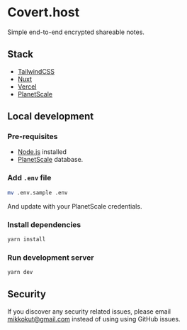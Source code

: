 # Covert.host

Simple end-to-end encrypted shareable notes.

## Stack

- [TailwindCSS](https://tailwindcss.com/)
- [Nuxt](https://nuxt.com/)
- [Vercel](https://vercel.com/)
- [PlanetScale](https://planetscale.com)


## Local development

### Pre-requisites
- [Node.js](https://nodejs.org/en/) installed
- [PlanetScale](https://planetscale.com) database.

### Add `.env` file


```bash
mv .env.sample .env
```   
And update with your PlanetScale credentials.

### Install dependencies

```bash
yarn install
```

### Run development server

```bash
yarn dev
```


## Security
If you discover any security related issues, please email [mikkokut@gmail.com](mailto:mikkokut@gmail.com) instead of using using GitHub issues.
